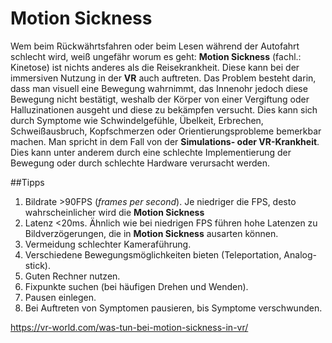 # Motion Sickness

Wem beim Rückwährtsfahren oder beim Lesen während der Autofahrt schlecht wird, weiß ungefähr worum es geht: **Motion Sickness** (fachl.: Kinetose) ist nichts anderes als die Reisekrankheit. Diese kann bei der immersiven Nutzung in der **VR** auch auftreten. Das Problem besteht darin, dass man visuell eine Bewegung wahrnimmt, das Innenohr jedoch diese Bewegung nicht bestätigt, weshalb der Körper von einer Vergiftung oder Halluzinationen ausgeht und diese zu bekämpfen versucht. Dies kann sich durch Symptome wie Schwindelgefühle, Übelkeit, Erbrechen, Schweißausbruch, Kopfschmerzen oder Orientierungsprobleme bemerkbar machen. Man spricht in dem Fall von der **Simulations- oder VR-Krankheit**.
Dies kann unter anderem durch eine schlechte Implementierung der Bewegung oder durch schlechte Hardware verursacht werden.

##Tipps
1. Bildrate >90FPS (*frames per second*). Je niedriger die FPS, desto wahrscheinlicher wird die **Motion Sickness**
2. Latenz <20ms. Ähnlich wie bei niedrigen FPS führen hohe Latenzen zu Bildverzögerungen, die in **Motion Sickness** ausarten können.
3. Vermeidung schlechter Kameraführung.
4. Verschiedene Bewegungsmöglichkeiten bieten (Teleportation, Analog-stick).
5. Guten Rechner nutzen.
6. Fixpunkte suchen (bei häufigen Drehen und Wenden).
7. Pausen einlegen.
8. Bei Auftreten von Symptomen pausieren, bis Symptome verschwunden.

https://vr-world.com/was-tun-bei-motion-sickness-in-vr/

